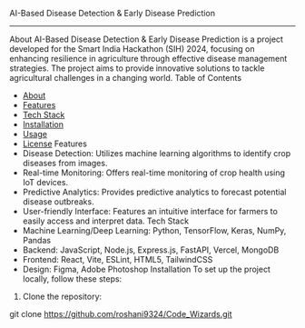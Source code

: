 AI-Based Disease Detection & Early Disease Prediction
_________________________________________________________________________________________________________
About
AI-Based Disease Detection & Early Disease Prediction is a project developed for the Smart India Hackathon (SIH) 2024, focusing on enhancing resilience in agriculture through effective disease management strategies. The project aims to provide innovative solutions to tackle agricultural challenges in a changing world.
Table of Contents

- [About](#about)
- [Features](#features)
- [Tech Stack](#tech-stack)
- [Installation](#installation)
- [Usage](#usage)
- [License](#license)
Features
- Disease Detection: Utilizes machine learning algorithms to identify crop diseases from images.
- Real-time Monitoring: Offers real-time monitoring of crop health using IoT devices.
- Predictive Analytics: Provides predictive analytics to forecast potential disease outbreaks.
- User-friendly Interface: Features an intuitive interface for farmers to easily access and interpret data.
Tech Stack
- Machine Learning/Deep Learning: Python, TensorFlow, Keras, NumPy, Pandas
- Backend: JavaScript, Node.js, Express.js, FastAPI, Vercel, MongoDB
- Frontend: React, Vite, ESLint, HTML5, TailwindCSS
- Design: Figma, Adobe Photoshop
Installation
To set up the project locally, follow these steps:

1. Clone the repository:

git clone <https://github.com/roshani9324/Code_Wizards.git>
